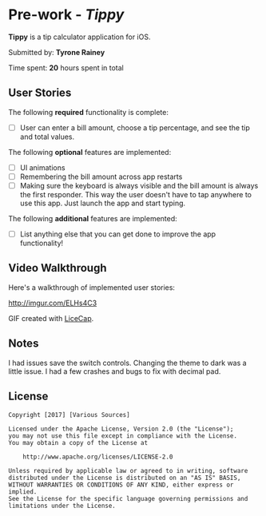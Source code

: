 # Pre-work - *Tippy*

**Tippy** is a tip calculator application for iOS.

Submitted by: **Tyrone Rainey**

Time spent: **20** hours spent in total

## User Stories

The following **required** functionality is complete:

* [ ] User can enter a bill amount, choose a tip percentage, and see the tip and total values.

The following **optional** features are implemented:
* [ ] UI animations
* [ ] Remembering the bill amount across app restarts 
* [ ] Making sure the keyboard is always visible and the bill amount is always the first responder. This way the user doesn't have to tap anywhere to use this app. Just launch the app and start typing.

The following **additional** features are implemented:

- [ ] List anything else that you can get done to improve the app functionality!

## Video Walkthrough 

Here's a walkthrough of implemented user stories:

http://imgur.com/ELHs4C3

GIF created with [LiceCap](http://www.cockos.com/licecap/).

## Notes

I had issues save the switch controls.  Changing the theme to dark was a little issue.  I had a few crashes and bugs to fix with decimal pad.

## License

    Copyright [2017] [Various Sources]

    Licensed under the Apache License, Version 2.0 (the "License");
    you may not use this file except in compliance with the License.
    You may obtain a copy of the License at

        http://www.apache.org/licenses/LICENSE-2.0

    Unless required by applicable law or agreed to in writing, software
    distributed under the License is distributed on an "AS IS" BASIS,
    WITHOUT WARRANTIES OR CONDITIONS OF ANY KIND, either express or implied.
    See the License for the specific language governing permissions and
    limitations under the License.

